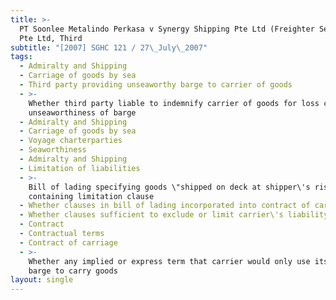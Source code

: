 ```yaml
---
title: >-
  PT Soonlee Metalindo Perkasa v Synergy Shipping Pte Ltd (Freighter Services
  Pte Ltd, Third
subtitle: "[2007] SGHC 121 / 27\_July\_2007"
tags:
  - Admiralty and Shipping
  - Carriage of goods by sea
  - Third party providing unseaworthy barge to carrier of goods
  - >-
    Whether third party liable to indemnify carrier of goods for loss caused by
    unseaworthiness of barge
  - Admiralty and Shipping
  - Carriage of goods by sea
  - Voyage charterparties
  - Seaworthiness
  - Admiralty and Shipping
  - Limitation of liabilities
  - >-
    Bill of lading specifying goods \"shipped on deck at shipper\'s risk\" and
    containing limitation clause
  - Whether clauses in bill of lading incorporated into contract of carriage
  - Whether clauses sufficient to exclude or limit carrier\'s liability
  - Contract
  - Contractual terms
  - Contract of carriage
  - >-
    Whether any implied or express term that carrier would only use its own
    barge to carry goods
layout: single
---
```


